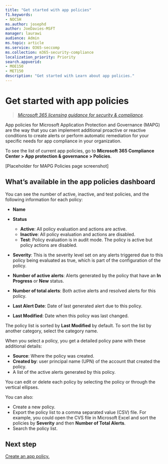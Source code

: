 ```yaml
---
title: "Get started with app policies"
f1.keywords:
- NOCSH
ms.author: josephd
author: JoeDavies-MSFT
manager: laurawi
audience: Admin
ms.topic: article
ms.service: O365-seccomp
ms.collection: m365-security-compliance
localization_priority: Priority
search.appverid: 
- MOE150
- MET150
description: "Get started with Learn about app policies."
---
```


# Get started with app policies

>*[Microsoft 365 licensing guidance for security & compliance](https://aka.ms/ComplianceSD).*

App policies for Microsoft Application Protection and Governance (MAPG) are the way that you can implement additional proactive or reactive conditions to create alerts or perform automatic remediation for your specific needs for app compliance in your organization.

To see the list of current app policies, go to **Microsoft 365 Compliance Center > App protection & governance > Policies**.

\[Placeholder for MAPG Policies page screenshot]

## What’s available in the app policies dashboard

You can see the number of active, inactive, and test policies, and the following information for each policy:

- **Name**
- **Status**

  -	**Active**:  All policy evaluation and actions are active. 
  - **Inactive**: All policy evaluation and actions are disabled. 
  - **Test**: Policy evaluation is in audit mode. The policy is active but policy actions are disabled.

- **Severity**: This is the severity level set on any alerts triggered due to this policy being evaluated as true, which is part of the configuration of the policy.
- **Number of active alerts**: Alerts generated by the policy that have an **In Progress** or **New** status.
- **Number of total alerts**: Both active alerts and resolved alerts for this policy.
- **Last Alert Date**: Date of last generated alert due to this policy.
- **Last Modified**: Date when this policy was last changed.

The policy list is sorted by **Last Modified** by default. To sort the list by another category, select the category name.

When you select a policy, you get a detailed policy pane with these additional details:

- **Source**: Where the policy was created.
- **Created by**: user principal name (UPN) of the account that created the policy.
- A list of the active alerts generated by this policy.

You can edit or delete each policy by selecting the policy or through the vertical ellipses.

You can also:

- Create a new policy.
- Export the policy list to a comma separated value (CSV) file. For example, you could open the CVS file in Microsoft Excel and sort the policies by **Severity** and then **Number of Total Alerts**.
- Search the policy list.

## Next step

[Create an app policy.](mapg-app-policies-create.md)
